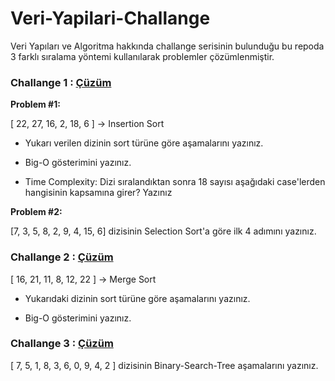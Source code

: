 # Veri-Yapilari-Challange
Veri Yapıları ve Algoritma hakkında challange serisinin bulunduğu bu repoda 3 farklı sıralama yöntemi kullanılarak problemler çözümlenmiştir.


### Challange 1 : [Çüzüm](https://github.com/dmrdvn/Veri-Yapilari-Challange/blob/main/challange1.md)

**Problem #1:**  

[ 22, 27, 16, 2, 18, 6 ] -> Insertion Sort
- Yukarı verilen dizinin sort türüne göre aşamalarını yazınız.

- Big-O gösterimini yazınız.

- Time Complexity: Dizi sıralandıktan sonra 18 sayısı aşağıdaki case'lerden hangisinin kapsamına girer? Yazınız

 **Problem #2:**
 
 [7, 3, 5, 8, 2, 9, 4, 15, 6] dizisinin Selection Sort'a göre ilk 4 adımını yazınız.
 

### Challange 2 : [Çüzüm](https://github.com/dmrdvn/Veri-Yapilari-Challange/blob/main/challange2.md)
[ 16, 21, 11, 8, 12, 22 ] -> Merge Sort

- Yukarıdaki dizinin sort türüne göre aşamalarını yazınız.

- Big-O gösterimini yazınız.

### Challange 3 : [Çüzüm](https://github.com/dmrdvn/Veri-Yapilari-Challange/blob/main/challange3.md)

[ 7, 5, 1, 8, 3, 6, 0, 9, 4, 2 ] dizisinin Binary-Search-Tree aşamalarını yazınız.
